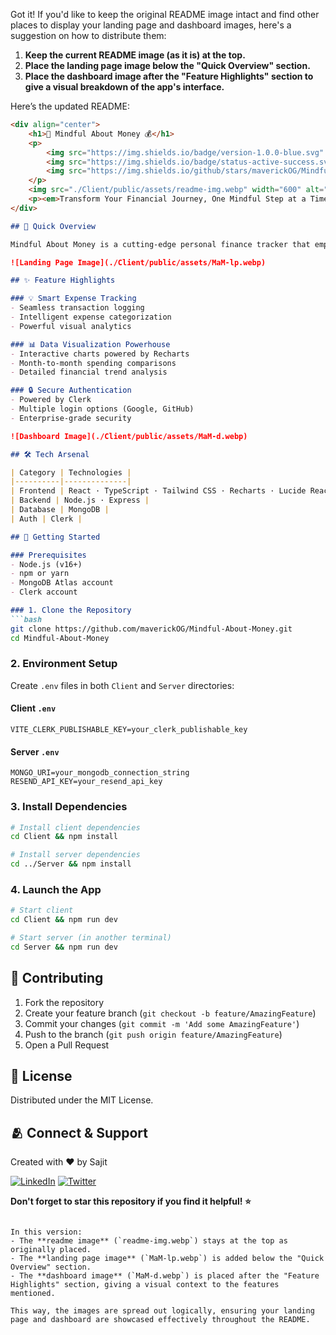 Got it! If you'd like to keep the original README image intact and find other places to display your landing page and dashboard images, here's a suggestion on how to distribute them:

1. **Keep the current README image (as it is) at the top.**
2. **Place the landing page image below the "Quick Overview" section.**
3. **Place the dashboard image after the "Feature Highlights" section to give a visual breakdown of the app's interface.**

Here’s the updated README:

```markdown
<div align="center">
	<h1>💸 Mindful About Money 💰</h1>
	<p>
		<img src="https://img.shields.io/badge/version-1.0.0-blue.svg" alt="Version"/>
		<img src="https://img.shields.io/badge/status-active-success.svg" alt="Status"/>
		<img src="https://img.shields.io/github/stars/maverickOG/Mindful-About-Money?style=social" alt="Stars"/>
	</p>
	<img src="./Client/public/assets/readme-img.webp" width="600" alt="Mindful About Money Banner">
	<p><em>Transform Your Financial Journey, One Mindful Step at a Time 🌟</em></p>
</div>

## 🚀 Quick Overview

Mindful About Money is a cutting-edge personal finance tracker that empowers you to take control of your financial destiny. Designed with precision and care, this app turns complex financial data into actionable insights.

![Landing Page Image](./Client/public/assets/MaM-lp.webp)

## ✨ Feature Highlights

### 💡 Smart Expense Tracking
- Seamless transaction logging
- Intelligent expense categorization
- Powerful visual analytics

### 📊 Data Visualization Powerhouse
- Interactive charts powered by Recharts
- Month-to-month spending comparisons
- Detailed financial trend analysis

### 🔒 Secure Authentication
- Powered by Clerk
- Multiple login options (Google, GitHub)
- Enterprise-grade security

![Dashboard Image](./Client/public/assets/MaM-d.webp)

## 🛠 Tech Arsenal

| Category | Technologies |
|----------|--------------|
| Frontend | React · TypeScript · Tailwind CSS · Recharts · Lucide React |
| Backend | Node.js · Express |
| Database | MongoDB |
| Auth | Clerk |

## 🚦 Getting Started

### Prerequisites
- Node.js (v16+)
- npm or yarn
- MongoDB Atlas account
- Clerk account

### 1. Clone the Repository
```bash
git clone https://github.com/maverickOG/Mindful-About-Money.git
cd Mindful-About-Money
```

### 2. Environment Setup
Create `.env` files in both `Client` and `Server` directories:

#### Client `.env`
```
VITE_CLERK_PUBLISHABLE_KEY=your_clerk_publishable_key
```

#### Server `.env`
```
MONGO_URI=your_mongodb_connection_string
RESEND_API_KEY=your_resend_api_key
```

### 3. Install Dependencies
```bash
# Install client dependencies
cd Client && npm install

# Install server dependencies
cd ../Server && npm install
```

### 4. Launch the App
```bash
# Start client
cd Client && npm run dev

# Start server (in another terminal)
cd Server && npm run dev
```

## 🤝 Contributing

1. Fork the repository
2. Create your feature branch (`git checkout -b feature/AmazingFeature`)
3. Commit your changes (`git commit -m 'Add some AmazingFeature'`)
4. Push to the branch (`git push origin feature/AmazingFeature`)
5. Open a Pull Request

## 📜 License

Distributed under the MIT License.

## 🫂 Connect & Support

Created with ❤️ by Sajit

[![LinkedIn](https://img.shields.io/badge/LinkedIn-blue?style=for-the-badge&logo=linkedin)](https://linkedin.com/in/heysajit)
[![Twitter](https://img.shields.io/badge/Twitter-black?style=for-the-badge&logo=twitter)](https://x.com/tednotswarley)

**Don't forget to star this repository if you find it helpful! ⭐**
```

In this version:
- The **readme image** (`readme-img.webp`) stays at the top as originally placed.
- The **landing page image** (`MaM-lp.webp`) is added below the "Quick Overview" section.
- The **dashboard image** (`MaM-d.webp`) is placed after the "Feature Highlights" section, giving a visual context to the features mentioned. 

This way, the images are spread out logically, ensuring your landing page and dashboard are showcased effectively throughout the README.